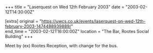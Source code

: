 +++
title = "Laserquest on Wed 12th February 2003"
date = "2003-02-12T14:30:00Z"

[extra]
original = "https://uwcs.co.uk/events/laserquest-on-wed-12th-february-2003-1474488939889/"    
end_time = "2003-02-12T16:00:00Z"
location = "The Bar, Rootes Social Building"
+++

Meet by (ex) Rootes Reception, with change for the bus.

